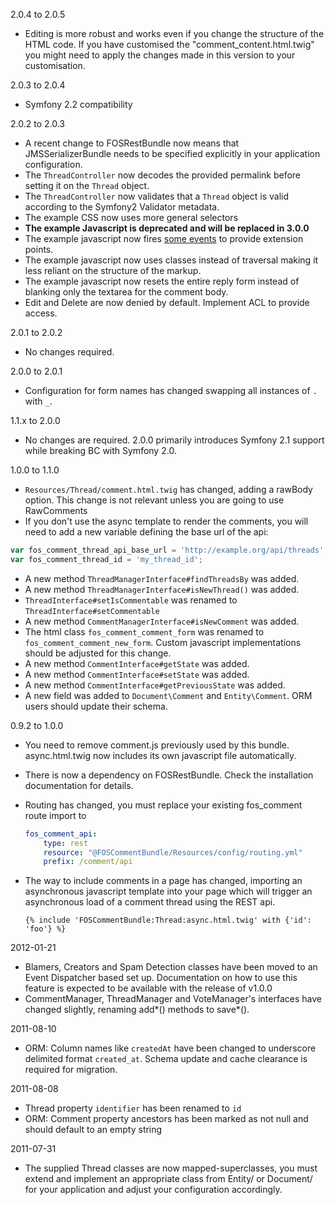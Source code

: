 2.0.4 to 2.0.5
 * Editing is more robust and works even if you change the structure of the HTML
   code. If you have customised the "comment_content.html.twig" you might need to
   apply the changes made in this version to your customisation.

2.0.3 to 2.0.4
 * Symfony 2.2 compatibility

2.0.2 to 2.0.3

 * A recent change to FOSRestBundle now means that JMSSerializerBundle needs to
   be specified explicitly in your application configuration.
 * The `ThreadController` now decodes the provided permalink before setting it on
   the `Thread` object.
 * The `ThreadController` now validates that a `Thread` object is valid according
   to the Symfony2 Validator metadata.
 * The example CSS now uses more general selectors
 * **The example Javascript is deprecated and will be replaced in 3.0.0**
 * The example javascript now fires [some events] to provide extension points.
 * The example javascript now uses classes instead of traversal making it less
   reliant on the structure of the markup.
 * The example javascript now resets the entire reply form instead of blanking
   only the textarea for the comment body.
 * Edit and Delete are now denied by default. Implement ACL to provide access.

2.0.1 to 2.0.2

 * No changes required.

2.0.0 to 2.0.1

 * Configuration for form names has changed swapping all instances of `.` with `_`.

1.1.x to 2.0.0

 * No changes are required. 2.0.0 primarily introduces Symfony 2.1 support
   while breaking BC with Symfony 2.0.

1.0.0 to 1.1.0

 * `Resources/Thread/comment.html.twig` has changed, adding a rawBody option. This
   change is not relevant unless you are going to use RawComments
 * If you don't use the async template to render the comments, you will need to add
   a new variable defining the base url of the api:

 ``` javascript
 var fos_comment_thread_api_base_url = 'http://example.org/api/threads';
 var fos_comment_thread_id = 'my_thread_id';
 ```
 * A new method `ThreadManagerInterface#findThreadsBy` was added.
 * A new method `ThreadManagerInterface#isNewThread()` was added.
 * `ThreadInterface#setIsCommentable` was renamed to `ThreadInterface#setCommentable`
 * A new method `CommentManagerInterface#isNewComment` was added.
 * The html class `fos_comment_comment_form` was renamed to
   `fos_comment_comment_new_form`. Custom javascript implementations should be
   adjusted for this change.
 * A new method `CommentInterface#getState` was added.
 * A new method `CommentInterface#setState` was added.
 * A new method `CommentInterface#getPreviousState` was added.
 * A new field was added to `Document\Comment` and `Entity\Comment`. ORM users
   should update their schema.


0.9.2 to 1.0.0

 * You need to remove comment.js previously used by this bundle.
   async.html.twig now includes its own javascript file automatically.
 * There is now a dependency on FOSRestBundle. Check the installation documentation
   for details.
 * Routing has changed, you must replace your existing fos_comment route import to

   ``` yaml
   fos_comment_api:
       type: rest
       resource: "@FOSCommentBundle/Resources/config/routing.yml"
       prefix: /comment/api
   ```

 * The way to include comments in a page has changed, importing an asynchronous
   javascript template into your page which will trigger an asynchronous load
   of a comment thread using the REST api.

   ``` jinja
   {% include 'FOSCommentBundle:Thread:async.html.twig' with {'id': 'foo'} %}
   ```

2012-01-21

 * Blamers, Creators and Spam Detection classes have been moved to an Event
   Dispatcher based set up. Documentation on how to use this feature is expected
   to be available with the release of v1.0.0
 * CommentManager, ThreadManager and VoteManager's interfaces have changed
   slightly, renaming add*() methods to save*().

2011-08-10

 * ORM: Column names like ``createdAt`` have been changed to underscore delimited
   format ``created_at``. Schema update and cache clearance is required for
   migration.

2011-08-08

 * Thread property ``identifier`` has been renamed to ``id``
 * ORM: Comment property ancestors has been marked as not null and should default
   to an empty string

2011-07-31

 * The supplied Thread classes are now mapped-superclasses, you must extend and
   implement an appropriate class from Entity/ or Document/ for your application
   and adjust your configuration accordingly.

[some events]: https://github.com/FriendsOfSymfony/FOSCommentBundle/blob/master/Resources/doc/13-hooking-into-the-js-code.md